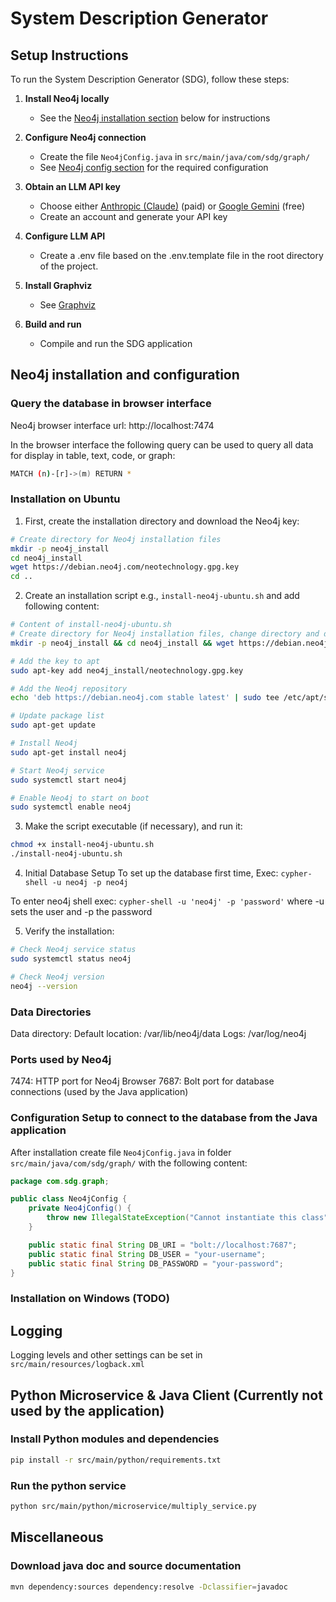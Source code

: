 # System Description Generator

## Setup Instructions

To run the System Description Generator (SDG), follow these steps:

1. **Install Neo4j locally**
    - See the [Neo4j installation section](#neo4j-installation-and-configuration) below for instructions
2. **Configure Neo4j connection** 
    - Create the file `Neo4jConfig.java` in `src/main/java/com/sdg/graph/`
    - See [Neo4j config section](#configuration-setup-to-connect-to-the-database-from-the-java-application) for the required configuration

3. **Obtain an LLM API key**
    - Choose either [Anthropic (Claude)](https://www.anthropic.com/api) (paid) or [Google Gemini](https://ai.google.dev/) (free)
    - Create an account and generate your API key

4. **Configure LLM API**
    - Create a .env file based on the .env.template file in the root directory of the project.

5. **Install Graphviz**
    - See [Graphviz](https://www.graphviz.org/download/)

6. **Build and run**
    - Compile and run the SDG application

## Neo4j installation and configuration

### Query the database in browser interface

Neo4j browser interface url: http://localhost:7474

In the browser interface the following query can be used to query all data for display in table, text, code, or graph:

```bash
MATCH (n)-[r]->(m) RETURN *
```

### Installation on Ubuntu

1. First, create the installation directory and download the Neo4j key:

```bash
# Create directory for Neo4j installation files
mkdir -p neo4j_install
cd neo4j_install
wget https://debian.neo4j.com/neotechnology.gpg.key
cd ..
```

2. Create an installation script e.g., `install-neo4j-ubuntu.sh` and add following content:

```bash
# Content of install-neo4j-ubuntu.sh
# Create directory for Neo4j installation files, change directory and download the Neo4j key
mkdir -p neo4j_install && cd neo4j_install && wget https://debian.neo4j.com/neotechnology.gpg.key

# Add the key to apt
sudo apt-key add neo4j_install/neotechnology.gpg.key

# Add the Neo4j repository
echo 'deb https://debian.neo4j.com stable latest' | sudo tee /etc/apt/sources.list.d/neo4j.list

# Update package list
sudo apt-get update

# Install Neo4j
sudo apt-get install neo4j

# Start Neo4j service
sudo systemctl start neo4j

# Enable Neo4j to start on boot
sudo systemctl enable neo4j
```

3. Make the script executable (if necessary), and run it:

```bash
chmod +x install-neo4j-ubuntu.sh
./install-neo4j-ubuntu.sh
```

4. Initial Database Setup To set up the database first time, Exec: `cypher-shell -u neo4j -p neo4j`

To enter neo4j shell exec: `cypher-shell -u 'neo4j' -p 'password'` where -u sets the user and -p the password

5. Verify the installation:

```bash
# Check Neo4j service status
sudo systemctl status neo4j

# Check Neo4j version
neo4j --version
```

### Data Directories

Data directory: Default location: /var/lib/neo4j/data Logs: /var/log/neo4j

### Ports used by Neo4j

7474: HTTP port for Neo4j Browser 7687: Bolt port for database connections (used by the Java application)

### Configuration Setup to connect to the database from the Java application

After installation create file `Neo4jConfig.java` in folder `src/main/java/com/sdg/graph/` with the following content:

```java
package com.sdg.graph;

public class Neo4jConfig {
    private Neo4jConfig() {
        throw new IllegalStateException("Cannot instantiate this class");
    }

    public static final String DB_URI = "bolt://localhost:7687";
    public static final String DB_USER = "your-username";
    public static final String DB_PASSWORD = "your-password";
}
```

### Installation on Windows (TODO)

## Logging

Logging levels and other settings can be set in `src/main/resources/logback.xml`

## Python Microservice & Java Client (Currently not used by the application)

### Install Python modules and dependencies

```bash
pip install -r src/main/python/requirements.txt
```

### Run the python service

```bash
python src/main/python/microservice/multiply_service.py
```

## Miscellaneous

### Download java doc and source documentation

```bash
mvn dependency:sources dependency:resolve -Dclassifier=javadoc
```
